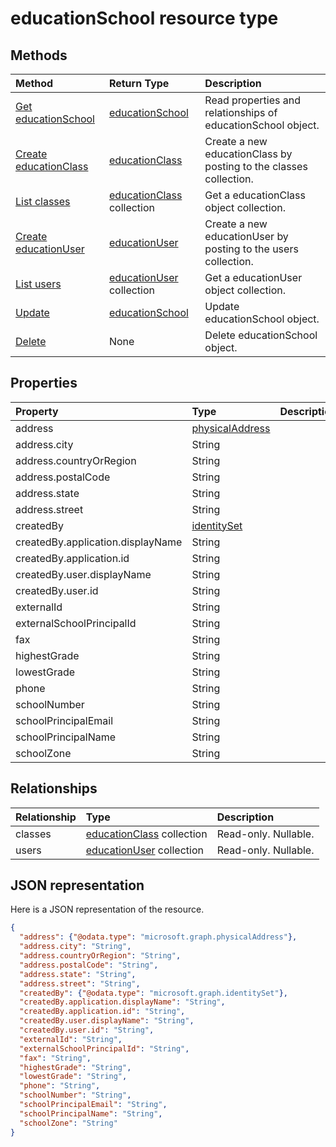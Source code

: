 # educationSchool resource type




## Methods

| Method		   | Return Type	|Description|
|:---------------|:--------|:----------|
|[Get educationSchool](../api/educationschool_get.md) | [educationSchool](educationschool.md) |Read properties and relationships of educationSchool object.|
|[Create educationClass](../api/educationschool_post_classes.md) |[educationClass](educationclass.md)| Create a new educationClass by posting to the classes collection.|
|[List classes](../api/educationschool_list_classes.md) |[educationClass](educationclass.md) collection| Get a educationClass object collection.|
|[Create educationUser](../api/educationschool_post_users.md) |[educationUser](educationuser.md)| Create a new educationUser by posting to the users collection.|
|[List users](../api/educationschool_list_users.md) |[educationUser](educationuser.md) collection| Get a educationUser object collection.|
|[Update](../api/educationschool_update.md) | [educationSchool](educationschool.md)	|Update educationSchool object. |
|[Delete](../api/educationschool_delete.md) | None |Delete educationSchool object. |

## Properties
| Property	   | Type	|Description|
|:---------------|:--------|:----------|
|address|[physicalAddress](physicaladdress.md)||
|address.city|String||
|address.countryOrRegion|String||
|address.postalCode|String||
|address.state|String||
|address.street|String||
|createdBy|[identitySet](identityset.md)||
|createdBy.application.displayName|String||
|createdBy.application.id|String||
|createdBy.user.displayName|String||
|createdBy.user.id|String||
|externalId|String||
|externalSchoolPrincipalId|String||
|fax|String||
|highestGrade|String||
|lowestGrade|String||
|phone|String||
|schoolNumber|String||
|schoolPrincipalEmail|String||
|schoolPrincipalName|String||
|schoolZone|String||

## Relationships
| Relationship | Type	|Description|
|:---------------|:--------|:----------|
|classes|[educationClass](educationclass.md) collection| Read-only. Nullable.|
|users|[educationUser](educationuser.md) collection| Read-only. Nullable.|

## JSON representation

Here is a JSON representation of the resource.

<!-- {
  "blockType": "resource",
  "optionalProperties": [

  ],
  "@odata.type": "microsoft.graph.educationSchool"
}-->

```json
{
  "address": {"@odata.type": "microsoft.graph.physicalAddress"},
  "address.city": "String",
  "address.countryOrRegion": "String",
  "address.postalCode": "String",
  "address.state": "String",
  "address.street": "String",
  "createdBy": {"@odata.type": "microsoft.graph.identitySet"},
  "createdBy.application.displayName": "String",
  "createdBy.application.id": "String",
  "createdBy.user.displayName": "String",
  "createdBy.user.id": "String",
  "externalId": "String",
  "externalSchoolPrincipalId": "String",
  "fax": "String",
  "highestGrade": "String",
  "lowestGrade": "String",
  "phone": "String",
  "schoolNumber": "String",
  "schoolPrincipalEmail": "String",
  "schoolPrincipalName": "String",
  "schoolZone": "String"
}

```

<!-- uuid: 8fcb5dbc-d5aa-4681-8e31-b001d5168d79
2015-10-25 14:57:30 UTC -->
<!-- {
  "type": "#page.annotation",
  "description": "educationSchool resource",
  "keywords": "",
  "section": "documentation",
  "tocPath": ""
}-->